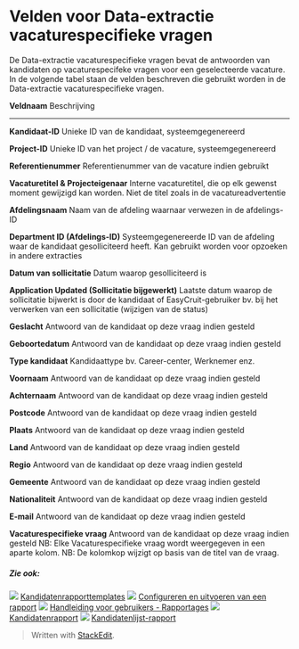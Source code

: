 # Velden voor Data-extractie vacaturespecifieke vragen

De Data-extractie vacaturespecifieke vragen bevat de antwoorden van kandidaten op vacaturespecifeke vragen voor een geselecteerde vacature. In de volgende tabel staan de velden beschreven die gebruikt worden in de Data-extractie vacaturespecifieke vragen.

**Veldnaam**
Beschrijving
***
**Kandidaat-ID**
Unieke ID van de kandidaat, systeemgegenereerd

**Project-ID**
Unieke ID van het project / de vacature, systeemgegenereerd

**Referentienummer**
Referentienummer van de vacature indien gebruikt

**Vacaturetitel & Projecteigenaar**
Interne vacaturetitel, die op elk gewenst moment gewijzigd kan worden. Niet de titel zoals in de vacatureadvertentie

**Afdelingsnaam**
Naam van de afdeling waarnaar verwezen in de afdelings-ID

**Department ID (Afdelings-ID)**
Systeemgegenereerde ID van de afdeling waar de kandidaat gesolliciteerd heeft. Kan gebruikt worden voor opzoeken in andere extracties

**Datum van sollicitatie**
Datum waarop gesolliciteerd is

**Application Updated (Sollicitatie bijgewerkt)**
Laatste datum waarop de sollicitatie bijwerkt is door de kandidaat of EasyCruit-gebruiker bv. bij het verwerken van een sollicitatie (wijzigen van de status)

**Geslacht**
Antwoord van de kandidaat op deze vraag indien gesteld

**Geboortedatum**
Antwoord van de kandidaat op deze vraag indien gesteld

**Type kandidaat**
Kandidaattype bv. Career-center, Werknemer enz.

**Voornaam**
Antwoord van de kandidaat op deze vraag indien gesteld

**Achternaam**
Antwoord van de kandidaat op deze vraag indien gesteld

**Postcode**
Antwoord van de kandidaat op deze vraag indien gesteld

**Plaats**
Antwoord van de kandidaat op deze vraag indien gesteld

**Land**
Antwoord van de kandidaat op deze vraag indien gesteld

**Regio**
Antwoord van de kandidaat op deze vraag indien gesteld

**Gemeente**
Antwoord van de kandidaat op deze vraag indien gesteld

**Nationaliteit**
Antwoord van de kandidaat op deze vraag indien gesteld

**E-mail**
Antwoord van de kandidaat op deze vraag indien gesteld

**Vacaturespecifieke vraag**
Antwoord van de kandidaat op deze vraag indien gesteld
NB: Elke  Vacaturespecifieke vraag  wordt weergegeven in een aparte kolom.
NB: De kolomkop wijzigt op basis van de titel van de vraag.

##### Zie ook:

![](../Resources/Images/icon-document-link.png)  [Kandidatenrapporttemplates](export_templates.htm)
![](../Resources/Images/icon-document-link.png)  [Configureren en uitvoeren van een rapport](configuring_and_running_a_report.htm)
![](../Resources/Images/icon-document-link.png)  [Handleiding voor gebruikers - Rapportages](guide_for_users_reports.htm)
![](../Resources/Images/icon-document-link.png)  [Kandidatenrapport](candidate_report.htm)
![](../Resources/Images/icon-document-link.png)  [Kandidatenlijst-rapport](applicant_list_report.htm)


> Written with [StackEdit](https://stackedit.io/).
<!--stackedit_data:
eyJoaXN0b3J5IjpbLTIwOTg5NDY1MDFdfQ==
-->